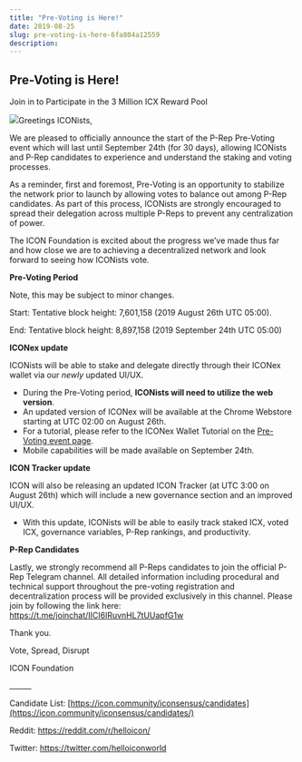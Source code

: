 ```yaml
---
title: "Pre-Voting is Here!"
date: 2019-08-25
slug: pre-voting-is-here-6fa804a12559
description:
---
```


## Pre-Voting is Here!

Join in to Participate in the 3 Million ICX Reward Pool

![](https://cdn-images-1.medium.com/max/800/1*IuJwJQKJYNB351iydFgmUA.png)Greetings ICONists,

We are pleased to officially announce the start of the P-Rep Pre-Voting event which will last until September 24th (for 30 days), allowing ICONists and P-Rep candidates to experience and understand the staking and voting processes.

As a reminder, first and foremost, Pre-Voting is an opportunity to stabilize the network prior to launch by allowing votes to balance out among P-Rep candidates. As part of this process, ICONists are strongly encouraged to spread their delegation across multiple P-Reps to prevent any centralization of power.

The ICON Foundation is excited about the progress we’ve made thus far and how close we are to achieving a decentralized network and look forward to seeing how ICONists vote.

**Pre-Voting Period**

Note, this may be subject to minor changes.

Start: Tentative block height: 7,601,158 (2019 August 26th UTC 05:00).

End: Tentative block height: 8,897,158 (2019 September 24th UTC 05:00)

**ICONex update**

ICONists will be able to stake and delegate directly through their ICONex wallet via our *newly* updated UI/UX.

* During the Pre-Voting period, **ICONists will need to utilize the web version**.
* An updated version of ICONex will be available at the Chrome Webstore starting at UTC 02:00 on August 26th.
* For a tutorial, please refer to the ICONex Wallet Tutorial on the [Pre-Voting event page](https://icon.community/iconsensus/prevoting/).
* Mobile capabilities will be made available on September 24th.

**ICON Tracker update**

ICON will also be releasing an updated ICON Tracker (at UTC 3:00 on August 26th) which will include a new governance section and an improved UI/UX.

* With this update, ICONists will be able to easily track staked ICX, voted ICX, governance variables, P-Rep rankings, and productivity.

**P-Rep Candidates**

Lastly, we strongly recommend all P-Reps candidates to join the official P-Rep Telegram channel. All detailed information including procedural and technical support throughout the pre-voting registration and decentralization process will be provided exclusively in this channel. Please join by following the link here: <https://t.me/joinchat/IICI6lRuvnHL7tUUapfG1w>

Thank you.

Vote, Spread, Disrupt

ICON Foundation

\_\_\_\_\_\_

Candidate List: [https://icon.community/iconsensus/candidates](https://icon.community/iconsensus/candidates/)

Reddit: <https://reddit.com/r/helloicon/>

Twitter: <https://twitter.com/helloiconworld>

